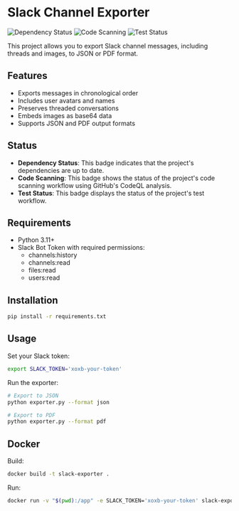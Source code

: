 # Slack Channel Exporter

![Dependency Status](https://img.shields.io/badge/dependencies-up%20to%20date-brightgreen) ![Code Scanning](https://github.com/johann8384/slack-exporter/actions/workflows/codeql.yml/badge.svg) ![Test Status](https://github.com/johann8384/slack-exporter/actions/workflows/tests.yml/badge.svg)

This project allows you to export Slack channel messages, including threads and images, to JSON or PDF format.

## Features
- Exports messages in chronological order
- Includes user avatars and names
- Preserves threaded conversations
- Embeds images as base64 data
- Supports JSON and PDF output formats

## Status
- **Dependency Status**: This badge indicates that the project's dependencies are up to date.
- **Code Scanning**: This badge shows the status of the project's code scanning workflow using GitHub's CodeQL analysis.
- **Test Status**: This badge displays the status of the project's test workflow.

## Requirements
- Python 3.11+
- Slack Bot Token with required permissions:
  - channels:history
  - channels:read
  - files:read
  - users:read

## Installation

```bash
pip install -r requirements.txt
```

## Usage

Set your Slack token:
```bash
export SLACK_TOKEN='xoxb-your-token'
```

Run the exporter:
```bash
# Export to JSON
python exporter.py --format json

# Export to PDF
python exporter.py --format pdf
```

## Docker

Build:
```bash
docker build -t slack-exporter .
```

Run:
```bash
docker run -v "$(pwd):/app" -e SLACK_TOKEN='xoxb-your-token' slack-exporter --format pdf
```